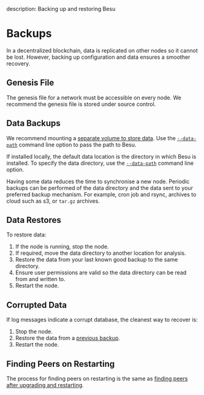 description: Backing up and restoring Besu   
<!--- END of page meta data -->

# Backups 

In a decentralized blockchain, data is replicated on other nodes so it cannot be lost. However, backing up 
configuration and data ensures a smoother recovery.  

## Genesis File 

The genesis file for a network must be accessible on every node. We recommend the genesis file is 
stored under source control. 

## Data Backups

We recommend mounting a [separate volume to store data](../Get-Started/Run-Docker-Image.md#starting-besu). 
Use the [`--data-path`](../../Reference/CLI/CLI-Syntax.md#data-path) command line option to pass the path to Besu. 

If installed locally, the default data location is the directory in which Besu is installed. To
specify the data directory, use the [`--data-path`](../../Reference/CLI/CLI-Syntax.md#data-path) command line option.

Having some data reduces the time to synchronise a new node. Periodic backups can be performed of 
the data directory and the data sent to your preferred backup mechanism. For example, cron job and 
rsync, archives to cloud such as s3, or `tar.gz` archives. 

## Data Restores 

To restore data: 

1. If the node is running, stop the node. 
1. If required, move the data directory to another location for analysis. 
1. Restore the data from your last known good backup to the same directory. 
1. Ensure user permissions are valid so the data directory can be read from and written to. 
1. Restart the node. 

## Corrupted Data 

If log messages indicate a corrupt database, the cleanest way to recover is: 

1. Stop the node. 
1. Restore the data from a [previous backup](#data-backups). 
1. Restart the node. 

## Finding Peers on Restarting 

The process for finding peers on restarting is the same as [finding peers after upgrading and restarting](../Upgrade/Upgrade-Network.md#finding-peers-on-restarting). 
